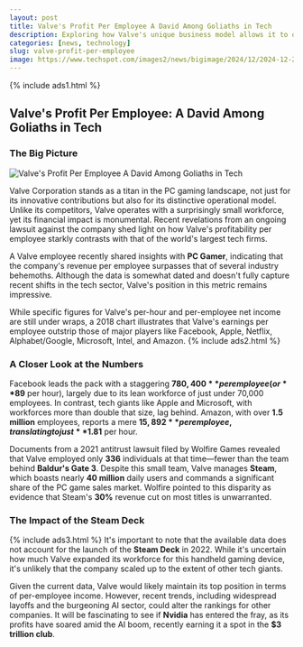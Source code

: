 ```yaml
---
layout: post
title: Valve's Profit Per Employee A David Among Goliaths in Tech
description: Exploring how Valve's unique business model allows it to outshine tech giants in employee profitability.
categories: [news, technology]
slug: valve-profit-per-employee
image: https://www.techspot.com/images2/news/bigimage/2024/12/2024-12-26-image-20-j_1100.webp
---
```


{% include ads1.html %}

## Valve's Profit Per Employee: A David Among Goliaths in Tech

### The Big Picture

![Valve's Profit Per Employee A David Among Goliaths in Tech](https://www.techspot.com/images2/news/bigimage/2024/12/2024-12-26-image-20-j_1100.webp "Valve's Profit Per Employee A David Among Goliaths in Tech")

Valve Corporation stands as a titan in the PC gaming landscape, not just for its innovative contributions but also for its distinctive operational model. Unlike its competitors, Valve operates with a surprisingly small workforce, yet its financial impact is monumental. Recent revelations from an ongoing lawsuit against the company shed light on how Valve's profitability per employee starkly contrasts with that of the world's largest tech firms.

A Valve employee recently shared insights with **PC Gamer**, indicating that the company's revenue per employee surpasses that of several industry behemoths. Although the data is somewhat dated and doesn't fully capture recent shifts in the tech sector, Valve's position in this metric remains impressive.

While specific figures for Valve's per-hour and per-employee net income are still under wraps, a 2018 chart illustrates that Valve's earnings per employee outstrip those of major players like Facebook, Apple, Netflix, Alphabet/Google, Microsoft, Intel, and Amazon.
{% include ads2.html %}
### A Closer Look at the Numbers

Facebook leads the pack with a staggering **$780,400** per employee (or **$89** per hour), largely due to its lean workforce of just under 70,000 employees. In contrast, tech giants like Apple and Microsoft, with workforces more than double that size, lag behind. Amazon, with over **1.5 million** employees, reports a mere **$15,892** per employee, translating to just **$1.81** per hour.

Documents from a 2021 antitrust lawsuit filed by Wolfire Games revealed that Valve employed only **336** individuals at that time—fewer than the team behind **Baldur's Gate 3**. Despite this small team, Valve manages **Steam**, which boasts nearly **40 million** daily users and commands a significant share of the PC game sales market. Wolfire pointed to this disparity as evidence that Steam's **30%** revenue cut on most titles is unwarranted.

### The Impact of the Steam Deck
{% include ads3.html %}
It's important to note that the available data does not account for the launch of the **Steam Deck** in 2022. While it's uncertain how much Valve expanded its workforce for this handheld gaming device, it's unlikely that the company scaled up to the extent of other tech giants.

Given the current data, Valve would likely maintain its top position in terms of per-employee income. However, recent trends, including widespread layoffs and the burgeoning AI sector, could alter the rankings for other companies. It will be fascinating to see if **Nvidia** has entered the fray, as its profits have soared amid the AI boom, recently earning it a spot in the **$3 trillion club**.

